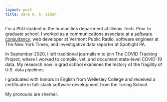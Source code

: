```yaml
---
layout: post
title: sara m. b. simon
---
```


I'm a PhD student in the humanities department at Illinois Tech. Prior to graduate school, I worked as a communications associate at a [software consultancy](https://softwareforgood.com/), web developer at Vermont Public Radio, software engineer at The New York Times, and investigative data reporter at Spotlight PA. 

In September 2020, I left traditional journalism to join The COVID Tracking Project, where I worked to compile, vet, and document state-level COVID-19 data. My research now in grad school examines the history of the fragility of U.S. data pipelines.

I graduated with honors in English from Wellesley College and received a certificate in full-stack software development from the Turing School.

My pronouns are she/her.
